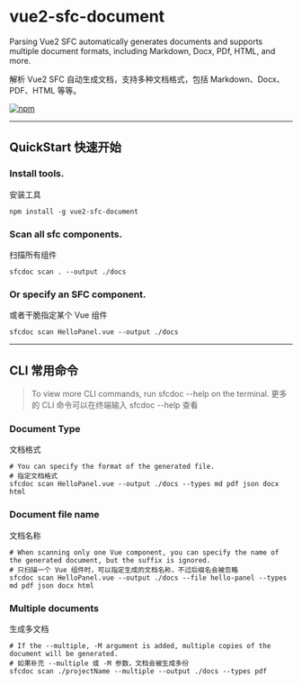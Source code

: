 # vue2-sfc-document

Parsing Vue2 SFC automatically generates documents and supports multiple document formats, including Markdown, Docx,
PDf, HTML, and more.

解析 Vue2 SFC 自动生成文档，支持多种文档格式，包括 Markdown、Docx、PDF、HTML 等等。

[![npm](https://img.shields.io/npm/v/@vuedoc/parser.svg)](https://www.npmjs.com/package/@gengwenaho/vue2-sfc-document)

---

## QuickStart 快速开始

### Install tools.

安装工具

```shell
npm install -g vue2-sfc-document
```

### Scan all sfc components.

扫描所有组件

```shell
sfcdoc scan . --output ./docs
```

### Or specify an SFC component.

或者干脆指定某个 Vue 组件

```shell
sfcdoc scan HelloPanel.vue --output ./docs
```

---

## CLI 常用命令

> To view more CLI commands, run sfcdoc --help on the terminal. 更多的 CLI 命令可以在终端输入 sfcdoc --help 查看

### Document Type

文档格式

```shell
# You can specify the format of the generated file.
# 指定文档格式
sfcdoc scan HelloPanel.vue --output ./docs --types md pdf json docx html
```

### Document file name

文档名称

```shell
# When scanning only one Vue component, you can specify the name of the generated document, but the suffix is ignored.
# 只扫描一个 Vue 组件时，可以指定生成的文档名称，不过后缀名会被忽略
sfcdoc scan HelloPanel.vue --output ./docs --file hello-panel --types md pdf json docx html
```

### Multiple documents

生成多文档

```shell
# If the --multiple, -M argument is added, multiple copies of the document will be generated.
# 如果补充 --multiple 或 -M 参数，文档会被生成多份
sfcdoc scan ./projectName --multiple --output ./docs --types pdf
```








